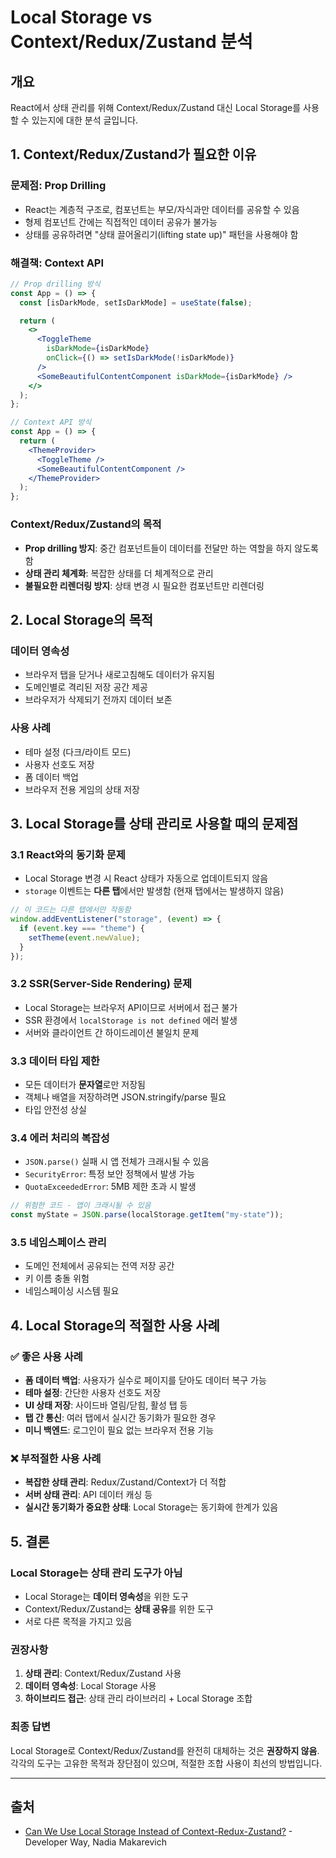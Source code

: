 # Local Storage vs Context/Redux/Zustand 분석

## 개요

React에서 상태 관리를 위해 Context/Redux/Zustand 대신 Local Storage를 사용할 수 있는지에 대한 분석 글입니다.

## 1. Context/Redux/Zustand가 필요한 이유

### 문제점: Prop Drilling

- React는 계층적 구조로, 컴포넌트는 부모/자식과만 데이터를 공유할 수 있음
- 형제 컴포넌트 간에는 직접적인 데이터 공유가 불가능
- 상태를 공유하려면 "상태 끌어올리기(lifting state up)" 패턴을 사용해야 함

### 해결책: Context API

```jsx
// Prop drilling 방식
const App = () => {
  const [isDarkMode, setIsDarkMode] = useState(false);

  return (
    <>
      <ToggleTheme
        isDarkMode={isDarkMode}
        onClick={() => setIsDarkMode(!isDarkMode)}
      />
      <SomeBeautifulContentComponent isDarkMode={isDarkMode} />
    </>
  );
};

// Context API 방식
const App = () => {
  return (
    <ThemeProvider>
      <ToggleTheme />
      <SomeBeautifulContentComponent />
    </ThemeProvider>
  );
};
```

### Context/Redux/Zustand의 목적

- **Prop drilling 방지**: 중간 컴포넌트들이 데이터를 전달만 하는 역할을 하지 않도록 함
- **상태 관리 체계화**: 복잡한 상태를 더 체계적으로 관리
- **불필요한 리렌더링 방지**: 상태 변경 시 필요한 컴포넌트만 리렌더링

## 2. Local Storage의 목적

### 데이터 영속성

- 브라우저 탭을 닫거나 새로고침해도 데이터가 유지됨
- 도메인별로 격리된 저장 공간 제공
- 브라우저가 삭제되기 전까지 데이터 보존

### 사용 사례

- 테마 설정 (다크/라이트 모드)
- 사용자 선호도 저장
- 폼 데이터 백업
- 브라우저 전용 게임의 상태 저장

## 3. Local Storage를 상태 관리로 사용할 때의 문제점

### 3.1 React와의 동기화 문제

- Local Storage 변경 시 React 상태가 자동으로 업데이트되지 않음
- `storage` 이벤트는 **다른 탭**에서만 발생함 (현재 탭에서는 발생하지 않음)

```javascript
// 이 코드는 다른 탭에서만 작동함
window.addEventListener("storage", (event) => {
  if (event.key === "theme") {
    setTheme(event.newValue);
  }
});
```

### 3.2 SSR(Server-Side Rendering) 문제

- Local Storage는 브라우저 API이므로 서버에서 접근 불가
- SSR 환경에서 `localStorage is not defined` 에러 발생
- 서버와 클라이언트 간 하이드레이션 불일치 문제

### 3.3 데이터 타입 제한

- 모든 데이터가 **문자열**로만 저장됨
- 객체나 배열을 저장하려면 JSON.stringify/parse 필요
- 타입 안전성 상실

### 3.4 에러 처리의 복잡성

- `JSON.parse()` 실패 시 앱 전체가 크래시될 수 있음
- `SecurityError`: 특정 보안 정책에서 발생 가능
- `QuotaExceededError`: 5MB 제한 초과 시 발생

```javascript
// 위험한 코드 - 앱이 크래시될 수 있음
const myState = JSON.parse(localStorage.getItem("my-state"));
```

### 3.5 네임스페이스 관리

- 도메인 전체에서 공유되는 전역 저장 공간
- 키 이름 충돌 위험
- 네임스페이싱 시스템 필요

## 4. Local Storage의 적절한 사용 사례

### ✅ 좋은 사용 사례

- **폼 데이터 백업**: 사용자가 실수로 페이지를 닫아도 데이터 복구 가능
- **테마 설정**: 간단한 사용자 선호도 저장
- **UI 상태 저장**: 사이드바 열림/닫힘, 활성 탭 등
- **탭 간 통신**: 여러 탭에서 실시간 동기화가 필요한 경우
- **미니 백엔드**: 로그인이 필요 없는 브라우저 전용 기능

### ❌ 부적절한 사용 사례

- **복잡한 상태 관리**: Redux/Zustand/Context가 더 적합
- **서버 상태 관리**: API 데이터 캐싱 등
- **실시간 동기화가 중요한 상태**: Local Storage는 동기화에 한계가 있음

## 5. 결론

### Local Storage는 상태 관리 도구가 아님

- Local Storage는 **데이터 영속성**을 위한 도구
- Context/Redux/Zustand는 **상태 공유**를 위한 도구
- 서로 다른 목적을 가지고 있음

### 권장사항

1. **상태 관리**: Context/Redux/Zustand 사용
2. **데이터 영속성**: Local Storage 사용
3. **하이브리드 접근**: 상태 관리 라이브러리 + Local Storage 조합

### 최종 답변

Local Storage로 Context/Redux/Zustand를 완전히 대체하는 것은 **권장하지 않음**. 각각의 도구는 고유한 목적과 장단점이 있으며, 적절한 조합 사용이 최선의 방법입니다.

---

## 출처

- [Can We Use Local Storage Instead of Context-Redux-Zustand?](https://www.developerway.com/posts/local-storage-instead-of-context) - Developer Way, Nadia Makarevich
